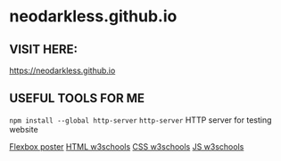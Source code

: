 # neodarkless.github.io
## VISIT HERE:
https://neodarkless.github.io
## USEFUL TOOLS FOR ME
```npm install --global http-server```
```http-server```
HTTP server for testing website


[Flexbox poster](https://css-tricks.com/wp-content/uploads/2022/02/css-flexbox-poster.png)
[HTML w3schools](https://www.w3schools.com/html/default.asp)
[CSS w3schools](https://www.w3schools.com/css/default.asp)
[JS w3schools](https://www.w3schools.com/js/default.asp)